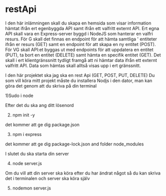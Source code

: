 # restApi

I den här inlämningen skall du skapa en hemsida som visar information hämtat ifrån ert egenbyggda API samt ifrån ett valfritt externt API.
Ert egna API skall vara en Express-server byggd i NodeJS som hanterar en valfri resurs. För G skall det finnas en endpoint för att hämta samtliga '
entiteter ifrån er resurs (GET) samt en endpoint för att skapa en ny entitet (POST). För VG skall API:et byggas ut med endpoints
för att uppdatera en entitet (PUT), ta bort en entitet (DELETE) samt hämta en specifik entitet (GET). Det skall i ert klientgränssnitt tydligt 
framgå att ni hämtar data ifrån ett externt valfritt API. Data som hämtas skall alltså visas upp i ert gränssnitt.



I den här projektet ska jag ska en rest Api (GET, POST, PUT, DELETE)
Du som vill köra mitt projekt måste du installera Nodjs i den dator, man kan göra det genom att du skriva på din terminal 

1)Sudo i node

Efter det du ska ang ditt lösenord 

2) npm init -y 

det kommer att ge dig package.json

3) npm i express 

det kommer att ge dig package-lock.json and folder node_modules

I slutet du ska starta din server 

4) node server.js

Om du vill att din server ska köra efter du har ändrat något så du kan skriva det i terminalen och server ska köra själv 

5) nodemon server.js 